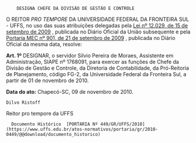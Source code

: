         DESIGNA CHEFE DA DIVISÃO DE GESTÃO E CONTROLE  

O REITOR  *PRO TEMPORE*  DA UNIVERSIDADE FEDERAL DA FRONTEIRA SUL - UFFS, no uso das suas atribuições delegadas pela  [Lei nº 12.029, de 15 de setembro de 2009](http://www.planalto.gov.br/ccivil_03/_ato2007-2010/2009/Lei/L12029.htm) , publicada no Diário Oficial da União subsequente e pela  [Portaria MEC nº 901, de 21 de setembro de 2009](http://portal.mec.gov.br/dmdocuments/port901.pdf) , publicada no Diário Oficial da mesma data, resolve:

  **Art. 1º**  DESIGNAR, o servidor Silvio Pereira de Moraes, Assistente em Administração, SIAPE nº 1768091, para exercer as funções de Chefe da Divisão de Gestão e Controle, da Diretoria de Contabilidade, da Pró-Reitoria de Planejamento, código FG-2, da Universidade Federal da Fronteira Sul, a partir de 01 de novembro de 2010.

  

   **Data do ato:** Chapecó-SC, 09 de novembro de 2010.   
 

    Dilvo Ristoff   
 Reitor pro tempore da UFFS 

      Documento Histórico  [PORTARIA Nº 449/GR/UFFS/2010](https://www.uffs.edu.br/atos-normativos/portaria/gr/2010-0449/@@download/documento_historico)     
      